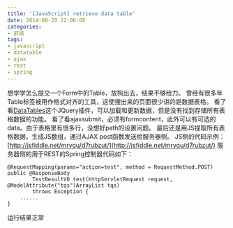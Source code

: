 ```yaml
---
title: '[JavaScript] retrieve data table'
date: 2014-08-20 22:06:08
categories: 
- 前端
tags: 
- javascript
- datatable
- ajax
- rest
- spring
---
```

想学学怎么提交一个Form中的Table，放狗出去，结果不够给力。
曾经有很多年Table标签被用作格式对齐的工具，这使搜出来的页面很少讲的是数据表格。
看了看[DataTables](http://www.datatables.net/)这个JQuery插件，可以加载和更新数据，但是没有找到存储所有表格数据的功能。
看了看ajaxsubmit，必须有formcontent，此外可以有可选的data。由于表格里有很多行，没想好path的设置问题。
最后还是用JS提取所有表格数据，生成JS数组，通过AJAX post函数发送给服务器侧。
JS侧的代码示例：[http://jsfiddle.net/mryqu/d7rubzut/](http://jsfiddle.net/mryqu/d7rubzut/)
服务器侧的用于REST的Spring控制器代码如下：
```
@RequestMapping(params="action=test", method = RequestMethod.POST)
public @ResponseBody 
        TestResultVO test(HttpServletRequest request, @ModelAttribute("tqs")ArrayList tqs)
        throws Exception {
    ......
}
```

运行结果正常